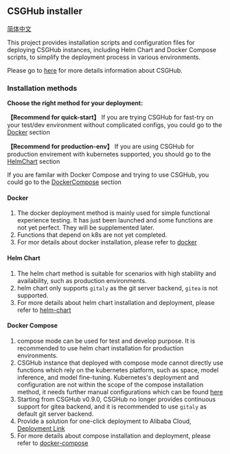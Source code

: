 ## CSGHub installer

[简体中文](./docs/cn/csghub_installer.md)

This project provides installation scripts and configuration files for deploying CSGHub instances, including Helm Chart and Docker Compose scripts, to simplify the deployment process in various environments. 

Please go to [here](https://github.com/OpenCSGs/csghub) for more details information about CSGHub.

### Installation methods 

**Choose the right method for your deployment:**

**【Recommend for quick-start】** If you are trying CSGHub for fast-try on your test/dev environment without complicated configs, you could go to the [Docker](#docker) section

**【Recommend for production-env】** If you are using CSGHub for production envirement with kubernetes supported, you should go to the [HelmChart](#helm-chart) section

If you are familar with Docker Compose and trying to use CSGHub, you could go to the [DockerCompose](#docker-compose) section

#### Docker 
1. The docker deployment method is mainly used for simple functional experience testing. It has just been launched and some functions are not yet perfect. They will be supplemented later.
2. Functions that depend on k8s are not yet completed.
3. For mor details about docker installation, please refer to [docker](./docker/README.md)

#### Helm Chart
1. The helm chart method is suitable for scenarios with high stability and availability, such as production environments.
2. helm chart only supports `gitaly` as the git server backend,  `gitea` is not supported.
3. For more details about helm chart installation and deployment, please refer to [helm-chart](./helm-chart/README.md)

#### Docker Compose
1. compose mode can be used for test and develop purpose. It is recommended to use helm chart installation for production environments.
2. CSGHub instance that deployed with compose mode cannot directly use functions which rely on the kubernetes platform, such as space, model inference, and model fine-tuning. Kubernetes's deployment and configuration are not within the scope of the compose installation method, it needs further manual configurations which can be found [here](./docker-compose/csghub/README.md#configure-kubernetes)
3. Starting from CSGHub v0.9.0, CSGHub no longer provides continuous support for gitea backend, and it is recommended to use `gitaly` as default git server backend.
4. Provide a solution for one-click deployment to Alibaba Cloud, [Deployment Link](https://computenest.console.aliyun.com/service/instance/create/cn-hangzhou?type=user&ServiceId=service-712413c5c35c47b3a42c)
5. For more details about compose installation and deployment, please refer to [docker-compose](./docker-compose/csghub/README.md)
